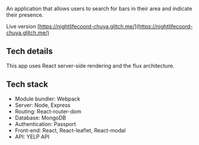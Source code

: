 An application that allows users to search for bars in their area and indicate their presence.

Live version [https://nightlifecoord-chuya.glitch.me/](https://nightlifecoord-chuya.glitch.me/)

## Tech details
This app uses React server-side rendering and the flux architecture.

## Tech stack
* Module bundler: Webpack
* Server: Node, Express
* Routing: React-router-dom
* Database: MongoDB
* Authentication: Passport
* Front-end: React, React-leaflet, React-modal
* API: YELP API